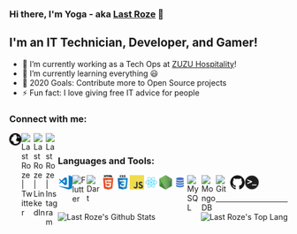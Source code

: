 ### Hi there, I'm Yoga - aka [Last Roze][website] 👋

## I'm an IT Technician, Developer, and Gamer!
- 🔭 I’m currently working as a Tech Ops at [ZUZU Hospitality][zuzu]!
- 🌱 I’m currently learning everything 😃
- 🥅 2020 Goals: Contribute more to Open Source projects
- ⚡ Fun fact: I love giving free IT advice for people

### Connect with me:

[<img align="left" alt="Last Roze" width="22px" src="https://raw.githubusercontent.com/iconic/open-iconic/master/svg/globe.svg" />][website]
[<img align="left" alt="Last Roze | Twitter" width="22px" src="https://cdn.jsdelivr.net/npm/simple-icons@v3/icons/twitter.svg" />][twitter]
[<img align="left" alt="Last Roze | LinkedIn" width="22px" src="https://cdn.jsdelivr.net/npm/simple-icons@v3/icons/linkedin.svg" />][linkedin]
[<img align="left" alt="Last Roze | Instagram" width="22px" src="https://cdn.jsdelivr.net/npm/simple-icons@v3/icons/instagram.svg" />][instagram]

<br />

### Languages and Tools:

<img align="left" alt="Visual Studio Code" width="26px" src="https://raw.githubusercontent.com/github/explore/80688e429a7d4ef2fca1e82350fe8e3517d3494d/topics/visual-studio-code/visual-studio-code.png" />
<img align="left" alt="Flutter" width="26px" src="https://www.kindpng.com/picc/m/355-3557482_flutter-logo-png-transparent-png.png" />
<img align="left" alt="Dart" width="26px" src="https://www.kindpng.com/picc/m/176-1766682_dart-programming-language-hd-png-download.png" />
<img align="left" alt="HTML5" width="26px" src="https://raw.githubusercontent.com/github/explore/80688e429a7d4ef2fca1e82350fe8e3517d3494d/topics/html/html.png" />
<img align="left" alt="CSS3" width="26px" src="https://raw.githubusercontent.com/github/explore/80688e429a7d4ef2fca1e82350fe8e3517d3494d/topics/css/css.png" />
<img align="left" alt="JavaScript" width="26px" src="https://raw.githubusercontent.com/github/explore/80688e429a7d4ef2fca1e82350fe8e3517d3494d/topics/javascript/javascript.png" />
<img align="left" alt="React" width="26px" src="https://raw.githubusercontent.com/github/explore/80688e429a7d4ef2fca1e82350fe8e3517d3494d/topics/react/react.png" />
<img align="left" alt="Node.js" width="26px" src="https://raw.githubusercontent.com/github/explore/80688e429a7d4ef2fca1e82350fe8e3517d3494d/topics/nodejs/nodejs.png" />
<img align="left" alt="SQL" width="26px" src="https://raw.githubusercontent.com/github/explore/80688e429a7d4ef2fca1e82350fe8e3517d3494d/topics/sql/sql.png" />
<img align="left" alt="MySQL" width="26px" src="https://www.freepnglogos.com/uploads/logo-mysql-png/logo-mysql-mysql-logo-png-images-are-download-crazypng-21.png" />
<img align="left" alt="MongoDB" width="26px" src="https://toppng.com/uploads/preview/mongo-db-design-mongodb-logo-mongodb-11562879783bwj2cknalk.png" />
<img align="left" alt="Git" width="26px" src="https://git-scm.com/images/logos/downloads/Git-Icon-1788C.png" />
<img align="left" alt="GitHub" width="26px" src="https://raw.githubusercontent.com/github/explore/78df643247d429f6cc873026c0622819ad797942/topics/github/github.png" />
<img align="left" alt="HTML5" width="26px" src="https://raw.githubusercontent.com/github/explore/80688e429a7d4ef2fca1e82350fe8e3517d3494d/topics/terminal/terminal.png" />

<br />
<br />

---

<img align="left" alt="Last Roze's Github Stats" src="https://github-readme-stats.codestackr.vercel.app/api?username=LastRoze&show_icons=true&hide_border=true&theme=dracula" /> <img align="right" alt="Last Roze's Top Lang" src="https://github-readme-stats.vercel.app/api/top-langs/?username=LastRoze" />

[website]: #
[twitter]: https://twitter.com/LastRoze
[instagram]: https://www.instagram.com/lastroze/
[linkedin]: https://www.linkedin.com/in/lastroze/
[zuzu]: https://zuzuhospitality.com/